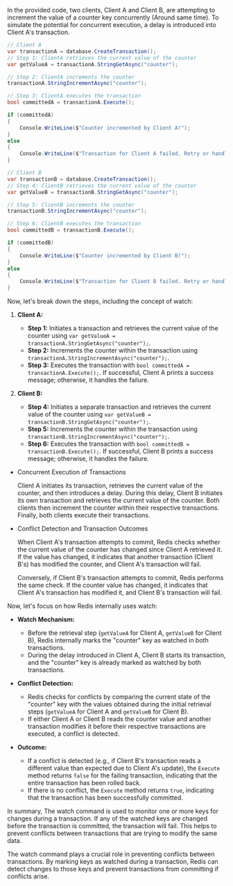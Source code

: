 In the provided code, two clients, Client A and Client B, are attempting to increment the value of a counter key concurrently (Around same time). To simulate the potential for concurrent execution, a delay is introduced into Client A's transaction.

```csharp
// Client A
var transactionA = database.CreateTransaction();
// Step 1: ClientA retrieves the current value of the counter
var getValueA = transactionA.StringGetAsync("counter");

// Step 2: ClientA increments the counter
transactionA.StringIncrementAsync("counter");

// Step 3: ClientA executes the transaction
bool committedA = transactionA.Execute();

if (committedA)
{
    Console.WriteLine($"Counter incremented by Client A!");
}
else
{
    Console.WriteLine($"Transaction for Client A failed. Retry or handle accordingly.");
}

// Client B
var transactionB = database.CreateTransaction();
// Step 4: ClientB retrieves the current value of the counter
var getValueB = transactionB.StringGetAsync("counter");

// Step 5: ClientB increments the counter
transactionB.StringIncrementAsync("counter");

// Step 6: ClientB executes the transaction
bool committedB = transactionB.Execute();

if (committedB)
{
    Console.WriteLine($"Counter incremented by Client B!");
}
else
{
    Console.WriteLine($"Transaction for Client B failed. Retry or handle accordingly.");
}

```

Now, let's break down the steps, including the concept of watch:

1. **Client A:**
   - **Step 1:** Initiates a transaction and retrieves the current value of the counter using `var getValueA = transactionA.StringGetAsync("counter");`.
   - **Step 2:** Increments the counter within the transaction using `transactionA.StringIncrementAsync("counter");`.
   - **Step 3:** Executes the transaction with `bool committedA = transactionA.Execute();`. If successful, Client A prints a success message; otherwise, it handles the failure.

2. **Client B:**
   - **Step 4:** Initiates a separate transaction and retrieves the current value of the counter using `var getValueB = transactionB.StringGetAsync("counter");`.
   - **Step 5:** Increments the counter within the transaction using `transactionB.StringIncrementAsync("counter");`.
   - **Step 6:** Executes the transaction with `bool committedB = transactionB.Execute();`. If successful, Client B prints a success message; otherwise, it handles the failure.

* Concurrent Execution of Transactions

    Client A initiates its transaction, retrieves the current value of the counter, and then introduces a delay. During this delay, Client B initiates its own transaction and retrieves the current value of the counter. Both clients then increment the counter within their respective transactions. Finally, both clients execute their transactions.

* Conflict Detection and Transaction Outcomes

    When Client A's transaction attempts to commit, Redis checks whether the current value of the counter has changed since Client A retrieved it. If the value has changed, it indicates that another transaction (Client B's) has modified the counter, and Client A's transaction will fail.

    Conversely, if Client B's transaction attempts to commit, Redis performs the same check. If the counter value has changed, it indicates that Client A's transaction has modified it, and Client B's transaction will fail.

Now, let's focus on how Redis internally uses watch:

- **Watch Mechanism:**
  - Before the retrieval step (`getValueA` for Client A, `getValueB` for Client B), Redis internally marks the "counter" key as watched in both transactions.
  - During the delay introduced in Client A, Client B starts its transaction, and the "counter" key is already marked as watched by both transactions.

- **Conflict Detection:**
  - Redis checks for conflicts by comparing the current state of the "counter" key with the values obtained during the initial retrieval steps (`getValueA` for Client A and `getValueB` for Client B).
  - If either Client A or Client B reads the counter value and another transaction modifies it before their respective transactions are executed, a conflict is detected.

- **Outcome:**
  - If a conflict is detected (e.g., if Client B's transaction reads a different value than expected due to Client A's update), the `Execute` method returns `false` for the failing transaction, indicating that the entire transaction has been rolled back.
  - If there is no conflict, the `Execute` method returns `true`, indicating that the transaction has been successfully committed.

In summary, The watch command is used to monitor one or more keys for changes during a transaction. If any of the watched keys are changed before the transaction is committed, the transaction will fail. This helps to prevent conflicts between transactions that are trying to modify the same data.

The watch command plays a crucial role in preventing conflicts between transactions. By marking keys as watched during a transaction, Redis can detect changes to those keys and prevent transactions from committing if conflicts arise.
